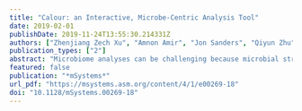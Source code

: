 ```yaml
---
title: "Calour: an Interactive, Microbe-Centric Analysis Tool"
date: 2019-02-01
publishDate: 2019-11-24T13:55:30.214331Z
authors: ["Zhenjiang Zech Xu", "Amnon Amir", "Jon Sanders", "Qiyun Zhu", "James T. Morton", "Molly C. Bletz", "Anupriya Tripathi", "Shi Huang", "Daniel McDonald", "Lingjing Jiang", "Rob Knight"]
publication_types: ["2"]
abstract: "Microbiome analyses can be challenging because microbial strains are numerous, and often, confounding factors in the data set are also numerous. Many tools reduce, summarize, and visualize these high-dimensional data to provide insight at the community level. However, they lose the detailed information about each taxon and can be misleading (for example, the well-known horseshoe effect in ordination plots). Thus, multiple methods at different levels of resolution are required to capture the full range of microbial patterns. Here we present Calour, a user-friendly data exploration tool for microbiome analyses. Calour provides a study-centric data model to store and manipulate sample-by-feature tables (with features typically being operational taxonomic units) and their associated metadata. It generates an interactive heatmap, allowing visualization of microbial patterns and exploration using microbial knowledge databases. We demonstrate the use of Calour by exploring publicly available data sets, including the gut and skin microbiota of habitat-switched fire salamander larvae, gut microbiota of Trichuris muris-infected mice, skin microbiota of different human body sites, gut microbiota of various ant species, and a metabolome study of mice exposed to intermittent hypoxia and hypercapnia. In these cases, Calour reveals novel patterns and potential contaminants of subgroups of microbes that are otherwise hard to find. Calour is open source under the Berkeley Software Distribution (BSD) license and available from https://github.com/biocore/calour. IMPORTANCE Calour allows us to identify interesting microbial patterns and generate novel biological hypotheses by interactively inspecting microbiome studies and incorporating annotation databases and convenient statistical tools. Calour can be used as a first-step tool for microbiome data exploration."
featured: false
publication: "*mSystems*"
url_pdf: "https://msystems.asm.org/content/4/1/e00269-18"
doi: "10.1128/mSystems.00269-18"
---
```


